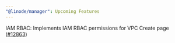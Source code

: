 ```yaml
---
"@linode/manager": Upcoming Features
---
```


IAM RBAC: Implements IAM RBAC permissions for VPC Create page ([#12863](https://github.com/linode/manager/pull/12863))
